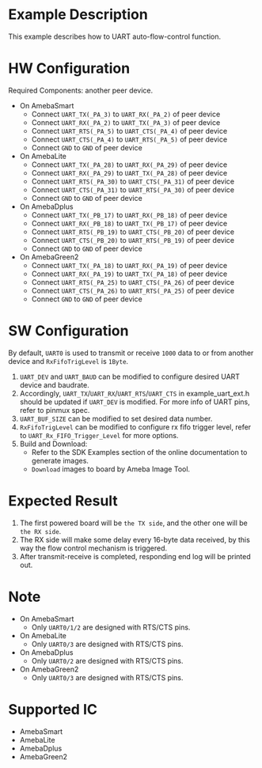 # Example Description

This example describes how to UART auto-flow-control function.

# HW Configuration

Required Components: another peer device.

* On AmebaSmart
	- Connect `UART_TX(_PA_3)` to `UART_RX(_PA_2)` of peer device
	- Connect `UART_RX(_PA_2)` to `UART_TX(_PA_3)` of peer device
	- Connect `UART_RTS(_PA_5)` to `UART_CTS(_PA_4)` of peer device
	- Connect `UART_CTS(_PA_4)` to `UART_RTS(_PA_5)` of peer device
	- Connect `GND` to `GND` of peer device
* On AmebaLite
	- Connect `UART_TX(_PA_28)` to `UART_RX(_PA_29)` of peer device
	- Connect `UART_RX(_PA_29)` to `UART_TX(_PA_28)` of peer device
	- Connect `UART_RTS(_PA_30)` to `UART_CTS(_PA_31)` of peer device
	- Connect `UART_CTS(_PA_31)` to `UART_RTS(_PA_30)` of peer device
	- Connect `GND` to `GND` of peer device
* On AmebaDplus
	- Connect `UART_TX(_PB_17)` to `UART_RX(_PB_18)` of peer device
	- Connect `UART_RX(_PB_18)` to `UART_TX(_PB_17)` of peer device
	- Connect `UART_RTS(_PB_19)` to `UART_CTS(_PB_20)` of peer device
	- Connect `UART_CTS(_PB_20)` to `UART_RTS(_PB_19)` of peer device
	- Connect `GND` to `GND` of peer device
* On AmebaGreen2
	- Connect `UART_TX(_PA_18)` to `UART_RX(_PA_19)` of peer device
	- Connect `UART_RX(_PA_19)` to `UART_TX(_PA_18)` of peer device
	- Connect `UART_RTS(_PA_25)` to `UART_CTS(_PA_26)` of peer device
	- Connect `UART_CTS(_PA_26)` to `UART_RTS(_PA_25)` of peer device
	- Connect `GND` to `GND` of peer device

# SW Configuration

By default, `UART0` is used to transmit or receive `1000` data to or from another device and `RxFifoTrigLevel` is `1Byte`.

1. `UART_DEV` and `UART_BAUD` can be modified to configure desired UART device and baudrate.
2. Accordingly, `UART_TX`/`UART_RX`/`UART_RTS`/`UART_CTS` in example_uart_ext.h should be updated if `UART_DEV` is modified.
   For more info of UART pins, refer to pinmux spec.
3. `UART_BUF_SIZE` can be modified to set desired data number.
4. `RxFifoTrigLevel` can be modified to configure rx fifo trigger level, refer to `UART_Rx_FIFO_Trigger_Level` for more options.
5. Build and Download:
   * Refer to the SDK Examples section of the online documentation to generate images.
   * `Download` images to board by Ameba Image Tool.

# Expected Result

1. The first powered board will be `the TX side`, and the other one will be `the RX side`.
2. The RX side will make some delay every 16-byte data received, by this way the flow control mechanism is triggered.
3. After transmit-receive is completed, responding end log will be printed out.

# Note

* On AmebaSmart
	- Only `UART0/1/2` are designed with RTS/CTS pins.
* On AmebaLite
	- Only `UART0/3` are designed with RTS/CTS pins.
* On AmebaDplus
	- Only `UART0/2` are designed with RTS/CTS pins.
* On AmebaGreen2
	- Only `UART0/3` are designed with RTS/CTS pins.

# Supported IC

* AmebaSmart
* AmebaLite
* AmebaDplus
* AmebaGreen2
